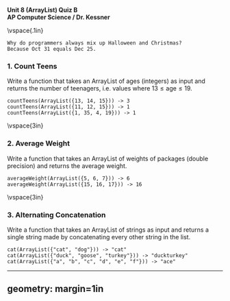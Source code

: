 __Unit 8 (ArrayList) Quiz B__  
__AP Computer Science / Dr. Kessner__  

\vspace{.1in}

```
Why do programmers always mix up Halloween and Christmas?
Because Oct 31 equals Dec 25.
```

### 1.  Count Teens

Write a function that takes an ArrayList of ages (integers) as input and returns the
number of teenagers, i.e. values where $13 \leq \text{age} \leq 19$.

```
countTeens(ArrayList({13, 14, 15})) -> 3
countTeens(ArrayList({11, 12, 15})) -> 1
countTeens(ArrayList({1, 35, 4, 19})) -> 1
```


\vspace{3in}


### 2. Average Weight

Write a function that takes an ArrayList of weights of packages (double
precision) and returns the average weight.

```
averageWeight(ArrayList({5, 6, 7})) -> 6
averageWeight(ArrayList({15, 16, 17})) -> 16
```
\vspace{3in}


### 3.  Alternating Concatenation

Write a function that takes an ArrayList of strings as input and returns
a single string made by concatenating every other string in the list.

```
cat(ArrayList({"cat", "dog"})) -> "cat"
cat(ArrayList({"duck", "goose", "turkey"})) -> "duckturkey"
cat(ArrayList({"a", "b", "c", "d", "e", "f"})) -> "ace"
```


---
geometry: margin=1in
---


